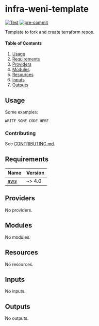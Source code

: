# infra-weni-template

[![Test](https://github.com/weni-ai/infra-weni-template/actions/workflows/test.yml/badge.svg?branch=main)](https://github.com/weni-ai/infra-weni-template/actions/workflows/test.yml) [![pre-commit](https://img.shields.io/badge/pre--commit-enabled-brightgreen?logo=pre-commit)](https://github.com/pre-commit/pre-commit)

Template to fork and create terraform repos.

#### Table of Contents

1. [Usage](#usage)
2. [Requirements](#requirements)
3. [Providers](#providers)
4. [Modules](#modules)
5. [Resources](#resources)
6. [Inputs](#inputs)
7. [Outputs](#outputs)

## Usage

Some examples:

```hcl
WRITE SOME CODE HERE
```

### Contributing

See [CONTRIBUTING.md](CONTRIBUTING.md).

<!-- BEGINNING OF PRE-COMMIT-TERRAFORM DOCS HOOK -->
## Requirements

| Name | Version |
|------|---------|
| <a name="requirement_aws"></a> [aws](#requirement\_aws) | ~> 4.0 |

## Providers

No providers.

## Modules

No modules.

## Resources

No resources.

## Inputs

No inputs.

## Outputs

No outputs.
<!-- END OF PRE-COMMIT-TERRAFORM DOCS HOOK -->
